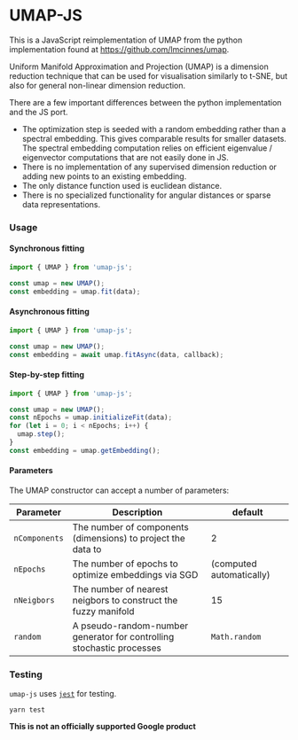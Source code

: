 # UMAP-JS

This is a JavaScript reimplementation of UMAP from the python implementation found at https://github.com/lmcinnes/umap.

Uniform Manifold Approximation and Projection (UMAP) is a dimension reduction technique that can be used for visualisation similarly to t-SNE, but also for general non-linear dimension reduction.

There are a few important differences between the python implementation and the JS port.

- The optimization step is seeded with a random embedding rather than a spectral embedding. This gives comparable results for smaller datasets. The spectral embedding computation relies on efficient eigenvalue / eigenvector computations that are not easily done in JS.
- There is no implementation of any supervised dimension reduction or adding new points to an existing embedding.
- The only distance function used is euclidean distance.
- There is no specialized functionality for angular distances or sparse data representations.

### Usage

#### Synchronous fitting

```typescript
import { UMAP } from 'umap-js';

const umap = new UMAP();
const embedding = umap.fit(data);
```

#### Asynchronous fitting

```typescript
import { UMAP } from 'umap-js';

const umap = new UMAP();
const embedding = await umap.fitAsync(data, callback);
```

#### Step-by-step fitting

```typescript
import { UMAP } from 'umap-js';

const umap = new UMAP();
const nEpochs = umap.initializeFit(data);
for (let i = 0; i < nEpochs; i++) {
  umap.step();
}
const embedding = umap.getEmbedding();
```

#### Parameters

The UMAP constructor can accept a number of parameters:

| Parameter     | Description                                                           | default                  |
| ------------- | --------------------------------------------------------------------- | ------------------------ |
| `nComponents` | The number of components (dimensions) to project the data to          | 2                        |
| `nEpochs`     | The number of epochs to optimize embeddings via SGD                   | (computed automatically) |
| `nNeigbors`   | The number of nearest neigbors to construct the fuzzy manifold        | 15                       |
| `random`      | A pseudo-random-number generator for controlling stochastic processes | `Math.random`            |

### Testing

`umap-js` uses [`jest`](https://jestjs.io/) for testing.

```
yarn test
```

**This is not an officially supported Google product**
